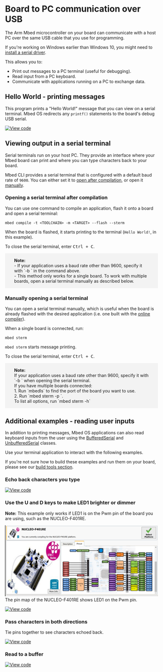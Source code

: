 <h1 id="serial-comm">Board to PC communication over USB</h1>

The Arm Mbed microcontroller on your board can communicate with a host PC over the same USB cable that you use for programming.

<span class="tips">If you're working on Windows earlier than Windows 10, you might need to [install a serial driver](../program-setup/windows-serial-driver.html).</span>

This allows you to:

- Print out messages to a PC terminal (useful for debugging).
- Read input from a PC keyboard.
- Communicate with applications running on a PC to exchange data.

## Hello World - printing messages

This program prints a "Hello World!" message that you can view on a serial terminal. Mbed OS redirects any `printf()` statements to the board's debug USB serial.

[![View code](https://www.mbed.com/embed/?url=https://github.com/ARMmbed/mbed-os-snippet-Serial_STDOUT/tree/v6.0)](https://github.com/ARMmbed/mbed-os-snippet-Serial_STDOUT/blob/v6.0/main.cpp)

## Viewing output in a serial terminal

Serial terminals run on your host PC. They provide an interface where your Mbed board can print and where you can type characters back to your board.

Mbed CLI provides a serial terminal that is configured with a default baud rate of `9600`. You can either set it to [open after compilation](#opening-a-serial-terminal-after-compilation), or open it [manually](#manually-opening-a-serial-terminal).

### Opening a serial terminal after compilation

You can use one command to compile an application, flash it onto a board and open a serial terminal:

```
mbed compile -t <TOOLCHAIN> -m <TARGET> --flash --sterm
```

When the board is flashed, it starts printing to the terminal (`Hello World!`, in this example).

To close the serial terminal, enter <kbd>Ctrl + C</kbd>.

<div style="background-color:#F3F3F3; text-align:left; vertical-align: middle; padding:15px 30px;">  <b>Note:</b>
<br/>- If your application uses a baud rate other than 9600, specify it with `-b <BAUDRATE>` in the command above.
<br/>- This method only works for a single board. To work with multiple boards, open a serial terminal manually as described below.</div>

### Manually opening a serial terminal

You can open a serial terminal manually, which is useful when the board is already flashed with the desired application (i.e. one built with the [online compiler](../quick-start/build-with-the-online-compiler.html)).

When a single board is connected, run:

```
mbed sterm
```

`mbed sterm` starts message printing.

To close the serial terminal, enter <kbd>Ctrl + C</kbd>.

<div style="background-color:#F3F3F3; text-align:left; vertical-align: middle; padding:15px 30px;">  <b>Note:</b>
<br/>If your application uses a baud rate other than 9600, specify it with `-b <BAUDRATE>` when opening the serial terminal.
<br/>If you have multiple boards connected:
<br/>1. Run `mbedls` to find the port of the board you want to use.
<br/>2. Run `mbed sterm -p <PORT>`.
<br/>To list all options, run `mbed sterm -h`</div>

## Additional examples - reading user inputs

In addition to printing messages, Mbed OS applications can also read keyboard inputs from the user using the [BufferedSerial](../apis/bufferedserial.html) and [UnbufferedSerial](../apis/unbufferedserial.html) classes.

Use your terminal application to interact with the following examples.

If you're not sure how to build these examples and run them on your board, please see our [build tools section](../build-tools/index.html).

### Echo back characters you type

[![View code](https://www.mbed.com/embed/?url=https://github.com/ARMmbed/mbed-os-snippet-Serial_EchoBack/tree/v6.0)](https://github.com/ARMmbed/mbed-os-snippet-Serial_EchoBack/blob/v6.0/main.cpp)

### Use the U and D keys to make LED1 brighter or dimmer

<span class="notes">**Note:** This example only works if LED1 is on the Pwm pin of the board you are using, such as the NUCLEO-F401RE. </span>

<span class="images">![](../../images/NUCLEOF401RE.png)<span>The pin map of the NUCLEO-F401RE shows LED1 on the Pwm pin.</span></span>

[![View code](https://www.mbed.com/embed/?url=https://github.com/ARMmbed/mbed-os-snippet-Serial_LEDControl/tree/v6.0)](https://github.com/ARMmbed/mbed-os-snippet-Serial_LEDControl/blob/v6.0/main.cpp)

### Pass characters in both directions

Tie pins together to see characters echoed back.

[![View code](https://www.mbed.com/embed/?url=https://github.com/ARMmbed/mbed-os-snippet-Serial_PassCharacters/tree/v6.0)](https://github.com/ARMmbed/mbed-os-snippet-Serial_PassCharacters/blob/v6.0/main.cpp)

### Read to a buffer

[![View code](https://www.mbed.com/embed/?url=https://github.com/ARMmbed/mbed-os-snippet-Serial_ReadToBuffer/tree/v6.0)](https://github.com/ARMmbed/mbed-os-snippet-Serial_ReadToBuffer/blob/v6.0/main.cpp)
